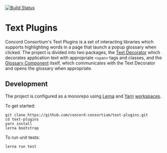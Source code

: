 [![Build Status](https://travis-ci.org/concord-consortium/text-plugins.svg?branch=master)](https://travis-ci.org/concord-consortium/text-plugins)

# Text Plugins

Concord Consortium's Text Plugins is a set of interacting libraries which supports highlighting words in a page that launch a popup glossary when clicked. The project is divided into two packages, the [Text Decorator](packages/text-decorator) which decorates application text with appropriate `<span>` tags and classes, and the [Glossary Component](packages/glossary-component) itself, which communicates with the Text Decorator and opens the glossary when appropriate.

## Development

The project is configured as a monorepo using [Lerna](https://github.com/lerna/lerna#readme) and [Yarn](https://yarnpkg.com/) [workspaces](https://yarnpkg.com/lang/en/docs/workspaces/).

To get started:
```
git clone https://github.com/concord-consortium/text-plugins.git
cd text-plugins
yarn install
lerna bootstrap
```
To run unit tests:
```
lerna run test
```
